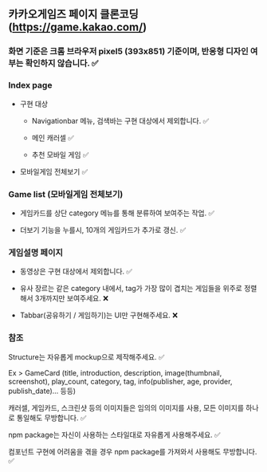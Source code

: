 ## 카카오게임즈 페이지 클론코딩 (https://game.kakao.com/)

### 화면 기준은 크롬 브라우저 pixel5 (393x851) 기준이며, 반응형 디자인 여부는 확인하지 않습니다. ✅

### Index page

- 구현 대상

  - Navigationbar 메뉴, 검색바는 구현 대상에서 제외합니다. ✅

  - 메인 캐러셀 ✅

  - 추천 모바일 게임 ✅

- 모바일게임 전체보기 ✅

### Game list (모바일게임 전체보기)

- 게임카드를 상단 category 메뉴를 통해 분류하여 보여주는 작업. ✅

- 더보기 기능을 누를시, 10개의 게임카드가 추가로 갱신. ✅

### 게임설명 페이지

- 동영상은 구현 대상에서 제외합니다. ✅

- 유사 장르는 같은 category 내에서, tag가 가장 많이 겹치는 게임들을 위주로 정렬해서 3개까지만 보여주세요. ❌

- Tabbar(공유하기 / 게임하기)는 UI만 구현해주세요. ❌

### 참조

Structure는 자유롭게 mockup으로 제작해주세요. ✅

Ex > GameCard (title, introduction, description, image(thumbnail, screenshot), play_count, category, tag, info(publisher, age, provider, publish_date)… 등등)

캐러셀, 게임카드, 스크린샷 등의 이미지들은 임의의 이미지를 사용, 모든 이미지를 하나로 통일해도 무방합니다. ✅

npm package는 자신이 사용하는 스타일대로 자유롭게 사용해주세요. ✅

컴포넌트 구현에 어려움을 겪을 경우 npm package를 가져와서 사용해도 무방합니다. ✅
